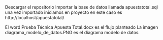 Descargar el repositorio
Importar la base de datos llamada apuestatotal.sql
una vez importado iniciamos en proyecto en este caso es http://localhost/apuestatotal/

El word Prueba Técnica Apuesta Total.docx es el flujo planteado
La imagen diagrama_modelo_de_datos.PNG es el diagrama modelo de datos
